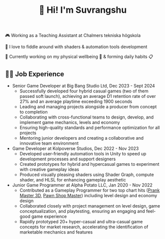 ﻿---
permalink: /
title: "👋 Hi! I'm Suvrangshu"
excerpt: "About me"
author_profile: true
redirect_from: 
  - /about/
  - /about.html
---

🎮 Working as a Teaching Assistant at Chalmers tekniska högskola

🎲 I love to fiddle around with shaders & automation tools development 

🎯 Currently working on my physical wellbeing 💪 & forming daily habits 📋

👨‍💻 Job Experience
------
* Senior Game Developer at Big Bang Studio Ltd, Dec 2023 - Sept 2024
  * Successfully developed four hybrid casual games (two of them passed soft launch), achieving an average D1 retention rate of over 27% and an average playtime exceeding 1900 seconds
  * Leading and managing projects alongside a producer from concept to completion
  * Collaborating with cross-functional teams to design, develop, and implement game mechanics, levels and economy
  * Ensuring high-quality standards and performance optimization for all projects
  * Mentoring junior developers and creating a collaborative and innovative team environment
* Game Developer at Kolpoverse Studios, Dec 2022 - Nov 2023
  * Developed user-friendly automation tools in Unity to speed up development processes and support designers
  * Created prototypes for hybrid and hypercasual games to experiment with creative gameplay ideas
  * Produced visually pleasing shaders using Shader Graph, compute shader, and HLSL for enhancing gameplay aesthetic
* Junior Game Programmer at Alpha Potato LLC, Jan 2020 - Nov 2022
  * Contributed as a Gameplay Programmer for two top chart hits ([Prank Master 3D](https://apps.apple.com/us/app/prank-master-3d/id1528127833), [Pawn Shop Master](https://apps.apple.com/us/app/pawn-shop-master/id1511472595)) including level design and economy design
  * Collaborated closely with project management on level design, game conceptualization, and playtesting, ensuring an engaging and feel-good game experience
  * Rapidly prototyped 20+ hyper-casual and ultra-casual game concepts for market research, accelerating the identification of marketable mechanics and features

<!--
Getting started
======
1. Register a GitHub account if you don't have one and confirm your e-mail (required!)
1. Fork [this repository](https://github.com/academicpages/academicpages.github.io) by clicking the "fork" button in the top right. 
1. Go to the repository's settings (rightmost item in the tabs that start with "Code", should be below "Unwatch"). Rename the repository "[your GitHub username].github.io", which will also be your website's URL.
1. Set site-wide configuration and create content & metadata (see below -- also see [this set of diffs](http://archive.is/3TPas) showing what files were changed to set up [an example site](https://getorg-testacct.github.io) for a user with the username "getorg-testacct")
1. Upload any files (like PDFs, .zip files, etc.) to the files/ directory. They will appear at https://[your GitHub username].github.io/files/example.pdf.  
1. Check status by going to the repository settings, in the "GitHub pages" section

Site-wide configuration
------
The main configuration file for the site is in the base directory in [_config.yml](https://github.com/academicpages/academicpages.github.io/blob/master/_config.yml), which defines the content in the sidebars and other site-wide features. You will need to replace the default variables with ones about yourself and your site's github repository. The configuration file for the top menu is in [_data/navigation.yml](https://github.com/academicpages/academicpages.github.io/blob/master/_data/navigation.yml). For example, if you don't have a portfolio or blog posts, you can remove those items from that navigation.yml file to remove them from the header. 

Create content & metadata
------
For site content, there is one markdown file for each type of content, which are stored in directories like _publications, _talks, _posts, _teaching, or _pages. For example, each talk is a markdown file in the [_talks directory](https://github.com/academicpages/academicpages.github.io/tree/master/_talks). At the top of each markdown file is structured data in YAML about the talk, which the theme will parse to do lots of cool stuff. The same structured data about a talk is used to generate the list of talks on the [Talks page](https://academicpages.github.io/talks), each [individual page](https://academicpages.github.io/talks/2012-03-01-talk-1) for specific talks, the talks section for the [CV page](https://academicpages.github.io/cv), and the [map of places you've given a talk](https://academicpages.github.io/talkmap.html) (if you run this [python file](https://github.com/academicpages/academicpages.github.io/blob/master/talkmap.py) or [Jupyter notebook](https://github.com/academicpages/academicpages.github.io/blob/master/talkmap.ipynb), which creates the HTML for the map based on the contents of the _talks directory).

**Markdown generator**

I have also created [a set of Jupyter notebooks](https://github.com/academicpages/academicpages.github.io/tree/master/markdown_generator
) that converts a CSV containing structured data about talks or presentations into individual markdown files that will be properly formatted for the academicpages template. The sample CSVs in that directory are the ones I used to create my own personal website at stuartgeiger.com. My usual workflow is that I keep a spreadsheet of my publications and talks, then run the code in these notebooks to generate the markdown files, then commit and push them to the GitHub repository.

How to edit your site's GitHub repository
------
Many people use a git client to create files on their local computer and then push them to GitHub's servers. If you are not familiar with git, you can directly edit these configuration and markdown files directly in the github.com interface. Navigate to a file (like [this one](https://github.com/academicpages/academicpages.github.io/blob/master/_talks/2012-03-01-talk-1.md) and click the pencil icon in the top right of the content preview (to the right of the "Raw | Blame | History" buttons). You can delete a file by clicking the trashcan icon to the right of the pencil icon. You can also create new files or upload files by navigating to a directory and clicking the "Create new file" or "Upload files" buttons. 

Example: editing a markdown file for a talk
[Editing a markdown file for a talk](/images/editing-talk.png)

For more info
------
More info about configuring academicpages can be found in [the guide](https://academicpages.github.io/markdown/). The [guides for the Minimal Mistakes theme](https://mmistakes.github.io/minimal-mistakes/docs/configuration/) (which this theme was forked from) might also be helpful.
-->
